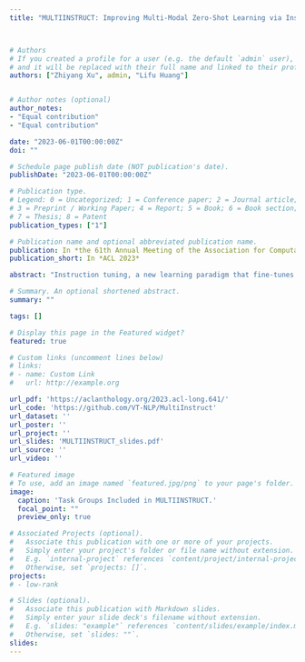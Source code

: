 ```yaml
---
title: "MULTIINSTRUCT: Improving Multi-Modal Zero-Shot Learning via Instruction Tuning"



# Authors
# If you created a profile for a user (e.g. the default `admin` user), write the username (folder name) here 
# and it will be replaced with their full name and linked to their profile.
authors: ["Zhiyang Xu", admin, "Lifu Huang"]


# Author notes (optional)
author_notes:
- "Equal contribution"
- "Equal contribution"

date: "2023-06-01T00:00:00Z"
doi: ""

# Schedule page publish date (NOT publication's date).
publishDate: "2023-06-01T00:00:00Z"

# Publication type.
# Legend: 0 = Uncategorized; 1 = Conference paper; 2 = Journal article;
# 3 = Preprint / Working Paper; 4 = Report; 5 = Book; 6 = Book section;
# 7 = Thesis; 8 = Patent
publication_types: ["1"]

# Publication name and optional abbreviated publication name.
publication: In *the 61th Annual Meeting of the Association for Computational Linguistics (ACL)*
publication_short: In *ACL 2023*

abstract: "Instruction tuning, a new learning paradigm that fine-tunes pre-trained language models on tasks specified through instructions, has shown promising zero-shot performance on various natural language processing tasks. However, it has yet to be explored for vision and multimodal tasks. In this work, we introduce MultiInstruct, the first multimodal instruction tuning benchmark dataset that consists of 62 diverse multimodal tasks in a unified seq-to-seq format covering 10 broad categories. The tasks are derived from 21 existing open-source datasets and each task is equipped with 5 expert-written instructions. We take OFA as the base pre-trained model for multimodal instruction tuning, and to further improve its zero-shot performance, we explore multiple transfer learning strategies to leverage the large-scale Natural Instructions dataset. Experimental results demonstrate strong zero-shot performance on various unseen multimodal tasks and the benefit of transfer learning from a text-only instruction dataset. We also design a new evaluation metric – Sensitivity, to evaluate how sensitive the model is to the variety of instructions. Our results indicate that fine-tuning the model on a diverse set of tasks and instructions leads to a reduced sensitivity to variations in instructions for each task."

# Summary. An optional shortened abstract.
summary: ""

tags: []

# Display this page in the Featured widget?
featured: true

# Custom links (uncomment lines below)
# links:
# - name: Custom Link
#   url: http://example.org

url_pdf: 'https://aclanthology.org/2023.acl-long.641/'
url_code: 'https://github.com/VT-NLP/MultiInstruct'
url_dataset: ''
url_poster: ''
url_project: ''
url_slides: 'MULTIINSTRUCT_slides.pdf'
url_source: ''
url_video: ''

# Featured image
# To use, add an image named `featured.jpg/png` to your page's folder. 
image:
  caption: 'Task Groups Included in MULTIINSTRUCT.'
  focal_point: ""
  preview_only: true

# Associated Projects (optional).
#   Associate this publication with one or more of your projects.
#   Simply enter your project's folder or file name without extension.
#   E.g. `internal-project` references `content/project/internal-project/index.md`.
#   Otherwise, set `projects: []`.
projects:
# - low-rank

# Slides (optional).
#   Associate this publication with Markdown slides.
#   Simply enter your slide deck's filename without extension.
#   E.g. `slides: "example"` references `content/slides/example/index.md`.
#   Otherwise, set `slides: ""`.
slides: 
---
```


<!-- {{% callout note %}}
Click the *Cite* button above to demo the feature to enable visitors to import publication metadata into their reference management software.
{{% /callout %}} -->

<!-- {{% callout note %}}
Create your slides in Markdown - click the *Slides* button to check out the example.
{{% /callout %}} -->

<!-- Supplementary notes can be added here, including [code, math, and images](https://wowchemy.com/docs/writing-markdown-latex/). -->
